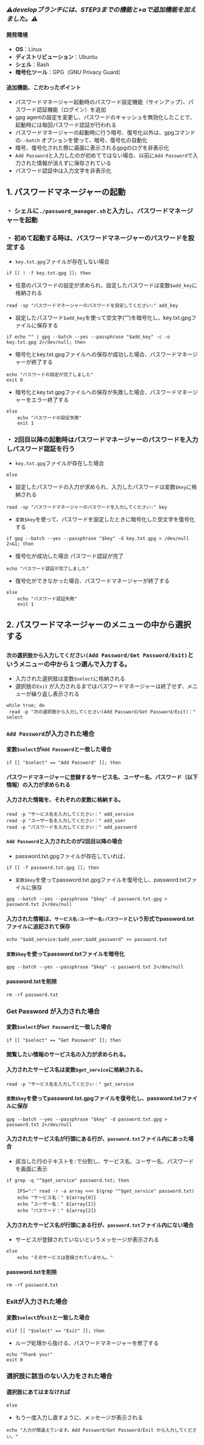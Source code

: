 ### ***⚠️developブランチには、STEP3までの機能と+aで追加機能を加えました。⚠️***

#### 開発環境
 - **OS**：Linux
 - **ディストリビューション**：Ubuntu
 - **シェル**：Bash
 - **暗号化ツール**：GPG（GNU Privacy Guard）

#### 追加機能、こだわったポイント
 - パスワードマネージャー起動時のパスワード設定機能（サインアップ）、パスワード認証機能（ログイン）を追加
 - gpg agentの設定を変更し、パスワードのキャッシュを無効化したことで、起動時には毎回パスワード認証が行われる
 - パスワードマネージャーの起動時に行う暗号、復号化以外は、gpgコマンドの`--batch` オプションを使って、暗号、復号化の自動化
 - 暗号、復号化された際に画面に表示されるgpgのログを非表示化
 - `Add Password`と入力したのが初めてではない場合、以前に`Add Password`で入力された情報が消えずに保存されている
 - パスワード認証中は入力文字を非表示化

## 1. パスワードマネージャーの起動
### ・ シェルに`./password_manager.sh`と入力し、パスワードマネージャーを起動

### ・ 初めて起動する時は、パスワードマネージャーのパスワードを設定する

- `key.txt.gpg`ファイルが存在しない場合
```
if [[ ! -f key.txt.gpg ]]; then
```
- 任意のパスワードの設定が求められ、設定したパスワードは変数`$add_key`に格納される
```
read -sp "パスワードマネージャーのパスワードを設定してください:" add_key
```
- 設定したパスワード`$add_key`を使って空文字("")を暗号化し、key.txt.gpgファイルに保存する
```
if echo "" | gpg --batch --yes --passphrase "$add_key" -c -o key.txt.gpg 2>/dev/null; then
```
- 暗号化とkey.txt.gpgファイルへの保存が成功した場合、パスワードマネージャーが終了する
```
echo "パスワードの設定が完了しました"
exit 0
```
- 暗号化とkey.txt.gpgファイルへの保存が失敗した場合、パスワードマネージャーをエラー終了する
```
else
    echo "パスワードの設定失敗"
    exit 1
```

### ・ 2回目以降の起動時はパスワードマネージャーのパスワードを入力しパスワード認証を行う

- `key.txt.gpg`ファイルが存在した場合
```
else
```
- 設定したパスワードの入力が求められ、入力したパスワードは変数`$key`に格納される
```
read -sp "パスワードマネージャーのパスワードを入力してください:" key
```
- `変数$key`を使って、パスワードを設定したときに暗号化した空文字を復号化する
```
if gpg --batch --yes --passphrase "$key" -d key.txt.gpg > /dev/null 2>&1; then
```
- 復号化が成功した場合 パスワード認証が完了
```
echo "パスワード認証が完了しました"
```
- 復号化ができなかった場合、パスワードマネージャーが終了する
```
else
    echo "パスワード認証失敗"
    exit 1
```
## 2. パスワードマネージャーのメニューの中から選択する

### `次の選択肢から入力してください(Add Password/Get Password/Exit)`というメニューの中から１つ選んで入力する。
- 入力された選択肢は変数`$select`に格納される
- 選択肢の`Exit` が入力されるまではパスワードマネージャーは終了せず、メニューが繰り返し表示される

```
while true; do
 read -p "次の選択肢から入力してください(Add Password/Get Password/Exit)：" select
```
### `Add Password`が入力された場合

#### 変数`$select`が`Add Password`と一致した場合
```
if [[ "$select" == "Add Password" ]]; then
```
#### パスワードマネージャーに登録するサービス名、ユーザー名、パスワード（以下情報）の入力が求められる
#### 入力された情報を、それぞれの変数に格納する。
```
read -p "サービス名を入力してください：" add_service
read -p "ユーザー名を入力してください：" add_user
read -p "パスワードを入力してください：" add_password

```
#### `Add Password`と入力されたのが2回目以降の場合

- password.txt.gpgファイルが存在していれば、
```
if [[ -f password.txt.gpg ]]; then
```
- `変数$key`を使ってpassword.txt.gpgファイルを復号化し、password.txtファイルに保存
```
gpg --batch --yes --passphrase "$key" -d password.txt.gpg > password.txt 2>/dev/null
```
#### 入力された情報は、`サービス名:ユーザー名:パスワード`という形式でpassword.txtファイルに追記されて保存
```
echo "$add_service:$add_user:$add_password" >> password.txt
```
#### `変数$key`を使ってpassword.txtファイルを暗号化
```
gpg --batch --yes --passphrase "$key" -c password.txt 2>/dev/null
```
#### password.txtを削除
```
rm -rf password.txt
```

### Get Password が入力された場合

#### 変数`$select`が`Get Password`と一致した場合
```
if [[ "$select" == “Get Password" ]]; then
```
#### 閲覧したい情報のサービス名の入力が求められる。
#### 入力されたサービス名は変数`$get_service`に格納される。
```
read -p "サービス名を入力してください：" get_service
```
#### `変数$key`を使ってpassword.txt.gpgファイルを復号化し、password.txtファイルに保存
```
gpg --batch --yes --passphrase "$key" -d password.txt.gpg > password.txt 2>/dev/null
```
#### 入力されたサービス名が行頭にある行が、`password.txt`ファイル内にあった場合
- 該当した行のテキストを`:`で分割し、サービス名、ユーザー名、パスワードを画面に表示
```
if grep -q "^$get_service" password.txt; then

    IFS=":" read -r -a array <<< $(grep "^$get_service" password.txt)
    echo "サービス名：" ${array[0]}
    echo "ユーザー名：" ${array[1]}
    echo "パスワード：" ${array[2]}

```
#### 入力されたサービス名が行頭にある行が、`password.txt`ファイル内にない場合
- サービスが登録されていないというメッセージが表示される
```
else
    echo "そのサービスは登録されていません。"
```

#### password.txtを削除
```
rm -rf password.txt
```
### Exitが入力された場合
#### 変数`$select`が`Exit`と一致した場合
```
elif [[ "$select" == "Exit" ]]; then
```
- ループ処理から抜ける、パスワードマネージャーを修了する
```
echo "Thank you!"
exit 0
```

### 選択肢に該当のない入力をされた場合

#### 選択肢にあてはまなければ
```
else
```
- もう一度入力し直すように、メッセージが表示される
```
echo "入力が間違えています。Add Password/Get Password/Exit から入力してください。"
```
























































































































































































